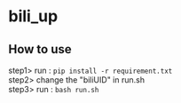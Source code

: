 # bili_up

## How to use
step1> run : `pip install -r requirement.txt`  
step2> change the "biliUID" in run.sh  
step3> run : `bash run.sh`
